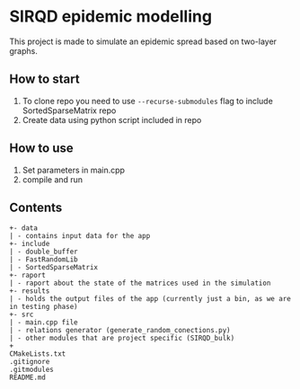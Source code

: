 # SIRQD epidemic modelling

This project is made to simulate an epidemic spread based on two-layer graphs.

## How to start
1. To clone repo you need to use `--recurse-submodules` flag to include SortedSparseMatrix repo
2. Create data using python script included in repo

## How to use 
1. Set parameters in main.cpp
2. compile and run

## Contents
```
+- data
| - contains input data for the app
+- include
| - double_buffer
| - FastRandomLib
| - SortedSparseMatrix
+- raport
| - raport about the state of the matrices used in the simulation 
+- results
| - holds the output files of the app (currently just a bin, as we are in testing phase)
+- src
| - main.cpp file 
| - relations generator (generate_random_conections.py)
| - other modules that are project specific (SIRQD_bulk)
+
CMakeLists.txt
.gitignore
.gitmodules
README.md

```

